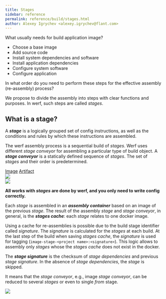 ```yaml
---
title: Stages
sidebar: reference
permalink: reference/build/stages.html
author: Alexey Igrychev <alexey.igrychev@flant.com>
---
```


What usually needs for build application image?

* Choose a base image
* Add source code
* Install system dependencies and software
* Install application dependencies
* Configure system software
* Configure application

In what order do you need to perform these steps for the effective assembly (re-assembly) process?

We propose to divide the assembly into steps with clear functions and purposes. In werf, such steps are called _stages_.

## What is a stage?

A ***stage*** is a logically grouped set of config instructions, as well as the conditions and rules by which these instructions are assembled.

The werf assembly process is a sequential build of _stages_. Werf uses different _stage conveyor_ for assembling a particular type of build object. A ***stage conveyor*** is a statically defined sequence of _stages_. The set of _stages_ and their order is predetermined.

<div class="tabs">
  <a href="javascript:0;" class="tabs__btn active" onclick="openTab(event, 'image')">Image</a>
  <a href="javascript:0;" class="tabs__btn" onclick="openTab(event, 'artifact')">Artifact</a>
</div>

<div id="image" class="tabs__content active">
<a class="google-drawings" href="https://docs.google.com/drawings/d/e/2PACX-1vRKB-_Re-ZhkUSB45jF9GcM-3gnE2snMjTOEIQZSyXUniNHKK-eCQl8jw3tHFF-a6JLAr2sV73lGAdw/pub?w=2000&amp;h=881" data-featherlight="image">
<img src="https://docs.google.com/drawings/d/e/2PACX-1vRKB-_Re-ZhkUSB45jF9GcM-3gnE2snMjTOEIQZSyXUniNHKK-eCQl8jw3tHFF-a6JLAr2sV73lGAdw/pub?w=821&amp;h=362" >
</a>
</div>

<div id="artifact" class="tabs__content">
<a class="google-drawings" href="https://docs.google.com/drawings/d/e/2PACX-1vRD-K_z7KEoliEVT4GpTekCkeaFMbSPWZpZkyTDms4XLeJAWEnnj4EeAxsdwnU3OtSW_vuKxDaaFLgD/pub?w=1800&amp;h=850" data-featherlight="image">
<img src="https://docs.google.com/drawings/d/e/2PACX-1vRD-K_z7KEoliEVT4GpTekCkeaFMbSPWZpZkyTDms4XLeJAWEnnj4EeAxsdwnU3OtSW_vuKxDaaFLgD/pub?w=640&amp;h=301">
</a>
</div>

<!-- 301 -->

**All works with _stages_ are done by werf, and you only need to write config correctly.**

Each _stage_ is assembled in an ***assembly container*** based on an image of the previous _stage_. The result of the assembly _stage_ and _stage conveyor_, in general, is the ***stages cache***: each _stage_ relates to one docker image.

Using a cache for re-assemblies is possible due to the build stage identifier called _signature_. The _signature_ is calculated for the _stages_ at each build. At the last step of the build when saving _stages cache_, the _signature_ is used for tagging (`image-stage-<project name>:<signature>`). This logic allows to assembly only _stages_ whose the _stages cache_ does not exist in the docker.

<div class="rsc" markdown="1">

<div class="rsc-description" markdown="1">

  The ***stage signature*** is the checksum of _stage dependencies_ and previous _stage signature_. In the absence of _stage dependencies_, the _stage_ is skipped.

  It means that the _stage conveyor_, e.g., image _stage conveyor_, can be reduced to several _stages_ or even to single _from_ stage.

</div>

<div class="rsc-example">
<a class="google-drawings" href="https://docs.google.com/drawings/d/e/2PACX-1vR6qxP5dbQNlHXik0jCvEcKZS2gKbdNmbFa8XIem8pixSHSGvmL1n7rpuuQv64YWl48wLXfpwbLQEG_/pub?w=572&amp;h=577" data-featherlight="image">
<img src="https://docs.google.com/drawings/d/e/2PACX-1vR6qxP5dbQNlHXik0jCvEcKZS2gKbdNmbFa8XIem8pixSHSGvmL1n7rpuuQv64YWl48wLXfpwbLQEG_/pub?w=286&amp;h=288">
</a>
</div>

</div>

<div style="clear: both;"></div>

